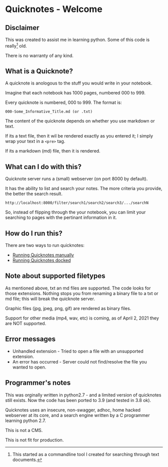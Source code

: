 # Quicknotes - Welcome

## Disclaimer

This was created to assist me in learning python. Some of this code is really[^1] old. 

There is no warranty of any kind.

[^1]: This started as a commandline tool I created for searching through text documents. 

## What is a Quicknote?

A quicknote is anologous to the stuff you would write in your notebook.  

Imagine that each notebook has 1000 pages, numbered 000 to 999. 

Every quicknote is numbered, 000 to 999.  The format is:

```
000-Some_Informative_Title.md (or .txt)
```

The content of the quicknote depends on whether you use markdown or text. 

If its a text file, then it wil be rendered exactly as you entered it; I simply wrap your
text in a `<pre>` tag.

If its a markdown (md) file, then it is rendered.



## What can I do with this?

Quicknote server runs a (small) webserver (on port 8000 by default). 

It has the ability to list and search your notes.  The more criteria you provide, the better the 
search result.

```
http://localhost:8000/filter/search1/search2/search3/.../searchN
```

So, instead of flipping through the your notebook, you can limit your searching to pages with 
the pertinant information in it.


## How do I run this?

There are two ways to run quicknotes:

* [Running Quicknotes manually](001-Running_Quicknotes_manually.md)
* [Running Quicknotes docked](002-Running_Quicknotes_docked.md)

## Note about supported filetypes

As mentioned above, txt an md files are supported. The code looks for those extensions. Nothing stops you from renaming a binary file to a txt or md file; this will break the quicknote server.

Graphic files (jpg, jpeg, png, gif) are rendered as binary files.

Support for other media (mp4, wav, etc) is coming, as of April 2, 2021 they are NOT supported.


## Error messages

* Unhandled extension  - Tried to open a file with an unsupported extension. 
* An error has occurred - Server could not find/resolve the file you wanted to open.

## Programmer's notes

This was orginally written in python2.7 - and a limited version of quicknotes still exists.  Now the code has been ported to 3.9 (and tested in 3.8 ok). 

Quicknotes uses an insecure, non-swagger, adhoc, home hacked webserver at its core, and a search engine written by a C programmer learning python 2.7.  

This is not a CMS. 

This is not fit for production.


